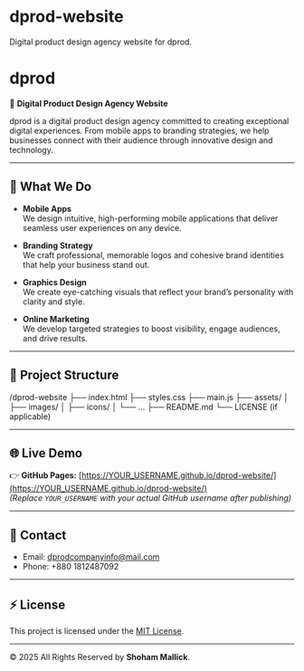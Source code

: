 # dprod-website
Digital product design agency website for dprod.

# dprod

🌟 **Digital Product Design Agency Website**

dprod is a digital product design agency committed to creating exceptional digital experiences. From mobile apps to branding strategies, we help businesses connect with their audience through innovative design and technology.

---

## 🚀 What We Do

- **Mobile Apps**  
  We design intuitive, high-performing mobile applications that deliver seamless user experiences on any device.

- **Branding Strategy**  
  We craft professional, memorable logos and cohesive brand identities that help your business stand out.

- **Graphics Design**  
  We create eye-catching visuals that reflect your brand’s personality with clarity and style.

- **Online Marketing**  
  We develop targeted strategies to boost visibility, engage audiences, and drive results.

---

## 📂 Project Structure
/dprod-website
├── index.html
├── styles.css
├── main.js
├── assets/
│ ├── images/
│ ├── icons/
│ └── ...
├── README.md
└── LICENSE (if applicable)


---

## 🌐 Live Demo

👉 **GitHub Pages:** [https://YOUR_USERNAME.github.io/dprod-website/](https://YOUR_USERNAME.github.io/dprod-website/)  
*(Replace `YOUR_USERNAME` with your actual GitHub username after publishing)*

---

## 📧 Contact

- Email: dprodcompanyinfo@mail.com  
- Phone: +880 1812487092  

---

## ⚡ License

This project is licensed under the [MIT License](LICENSE).  

---

© 2025 All Rights Reserved by **Shoham Mallick**.


